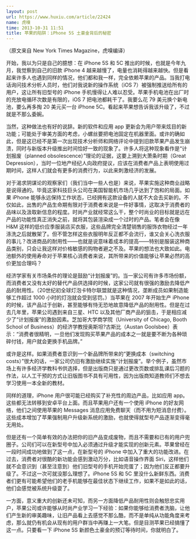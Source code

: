 ```yaml
---
layout: post
url: https://www.huxiu.com/article/22424
name: 虎嗅
time: 2013-10-31 11:51
title: 苹果的陷阱：iPhone 5S 土豪金背后的秘密
---
```

（原文来自 New York Times Magazine，虎嗅编译）

开始，我以为只是自己的臆想：在 iPhone 5S 和 5C 推出的时候，也就是今年九月，我觉察到自己的旧款 iPhone 4 越来越慢了，电量也消耗得越来越快。但是看起来许多人也遇到同样的情况，他们都和我一样，完全依赖苹果的产品。当我打电话询问技术分析人员时，他们对我说新的操作系统（iOS 7）被强制推送给所有的用户，这让所有旧型号的 iPhone 手机慢得让人难以忍受。苹果手机电池在出厂时的充放电循环次数是有限的，iOS 7 把电池都耗干了。我要么花 79 美元换个新电池，要么再多掏 20 美元买一台 iPhone 5C。看起来苹果想告诉我该升级了，不过就是不那么委婉。

当然，这种做法也有好的说辞。新的软件和应用 app 更新会为用户带来炫目的新功能；可能处于审美方面的考虑，小螺丝要把电池固定在机器里面。或许的确如此，但是这已经不是第一次出现技术分析师和网络评论中提到旧款苹果产品发生崩溃，同时与新版本升级推出时间恰好一致的现象了。许多人将这种现象看作是“计划报废（planned obsolescence）”理论的证据，这要上溯到大萧条时期（Great Depression），当时一位地产经纪人向政府提议，应该在消费者产品上表明使用过期时间，这样人们就会有更多的消费行为，以此来刺激经济的发展。

对于渴求阴谋论的观察家们（我们当中一些人也是）来说，苹果实施这种商业战略是说得通的。毕竟这家科技巨头公司在美国智能机市场几乎达到了饱和的局面。如果 iPhone 能够永远保持工作状态，已经拥有这款设备的人就不大会去买新的。不仅如此，出售的产品生命期有限对于消费者来说是一件好事情，这取决于消费者的品味以及汲取新信息的程度。时尚产业就经常这么干，整个时尚业的目标就是远在产品的功能性真正消失之前，就将其包装渲染成一个过时的产品。笔者会在像 H&M 这样的低价应季服装店买衣服，这些品牌完全清楚销售的服饰衣物经过一年涤洗之后就散架了。但不管怎样这些衣服明年反正都不会流行，谁又会关心洗衣服的事儿？改进商品的耐用性——也就是说意味着成本的提高——特别是服装这种商品类别，只会让我这样对价格敏感的购物者避之不及。苹果的想法也大致如此。电池额外的使用寿命对于苹果核心消费者来说，其所带来的价值能够让苹果必然的高价更加合理吗？

经济学家有关市场条件的理论是鼓励“计划报废”的。当一家公司有许多市场份额，而消费者又没有太好的替代产品供选择的时候，这家公司就有很强的激励去降低产品的耐用性。（20世纪初全球灯泡卡特尔联盟就是这种情况，垄断成员如果制造能够工作超过 1000 小时的灯泡就会受到惩罚。）当苹果在 2007 年开始生产 iPhone 的时候，该产品过于创新，甚至能够有恃无恐地故意降低产品的耐用性。但是在过去几年里，苹果公司遇到来自三星、HTC 以及其他厂商产品的狙击，于是相应减少了“计划报废”的激励因素。芝加哥大学商学院（University of Chicago, Booth School of Business）的经济学教授奥斯坦?古斯比（Austan Goolsbee）表示：“消费者很精明，一旦他们发现购买苹果产品的成本之一就是要不断为各种琐碎付钱，用户就会更换手机品牌。”

或许是这样。如果消费者意识到一个新品牌所带来的“更换成本（switching costs）”很大的话，一家公司仍旧有激励继续实施“计划报废”。举个例子，虽然市场上有许多经济学教科书供选择，但是出版商只是通过更改页数或排乱课后习题的作法，以人工干预的方式让旧版图书不具有可用性，因为出版商知道教师们不想去学习使用一本全新的教材。

同样的道理，iPhone 用户很可能已经购买了补充性的周边产品，比如应用 app。这些都无法转移到安卓平台上面。而且苹果用户还有一个使用 iPhone 的好友网络，他们之间使用苹果的 Messages 消息应用免费聊天（而不用为短消息付费）。这些成本增加了苹果强制用户升级新系统的激励，也就使得就型号产品逐渐变得毫无用处。

但是还有一个简单有效的办法把你的旧产品变成废物，而且不需要和已有的用户兜圈子。公司们可以在新型号中加入必须通过升级才能实现的创新元素。苹果曾经在一段时间成功地做到了这一点，在新型号的 iPhone 中加入了重大的功能改进。在过去，消费者对很酷的新功能会感到激动万分，比如语音操作界面 Siri，这样他们就不会意识到（甚至注意到）他们旧型号的手机开始完蛋了；因为他们反正都要升级了。不过这一次可就没那么理想了。iPhone 5S 和 5C 里没什么新鲜东西。消费者们更有可能希望他们的老手机能够在最佳状态下继续工作，如果不是如此的话，他们会感觉被系统升级耍了。

一方面，意义重大的创新还未可知，而另一方面降低产品耐用性则会触怒忠实用户，苹果公司或许能够从时尚产业学习一下经验：如果你能够给消费者洗脑，让他们产生新的审美趣味，让旧产品看上去感觉不那么酷，而不是单纯从功能角度来考虑，那么就仍有机会从现有的用户群当中再赚上一大笔。但是目测苹果已经搞懂了这一点。只要看一下 iPhone 5S 新颜色土豪金的预订等待时间，你就明白了。

